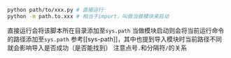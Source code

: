 ```sh
python path/to/xxx.py # 直接运行
python -m path.to.xxx # 相当于import，叫做当做模块来启动
```
直接运行会将该脚本所在目录添加至`sys.path`
当做模块启动则会将当前运行命令的路径添加至`sys.path`
参考[[sys-path]]，其中也提到导入模块时当前路径不同就会影响导入是否成功（是否能找到）
注意点号`.`和分隔符`/`的关系